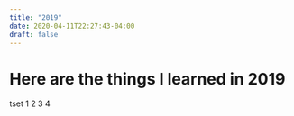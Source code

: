 ```yaml
---
title: "2019"
date: 2020-04-11T22:27:43-04:00
draft: false
---
```


# Here are the things I learned in 2019
tset 1
2
3
4

